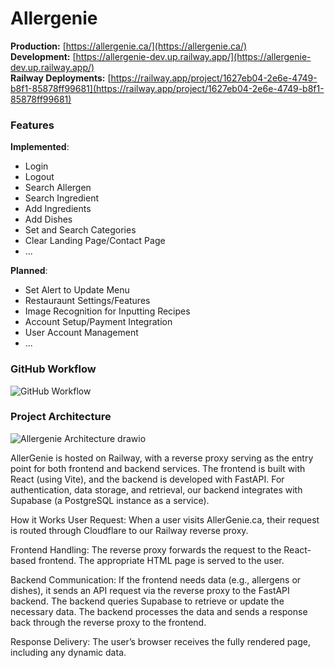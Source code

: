 # Allergenie
**Production:** [https://allergenie.ca/](https://allergenie.ca/)  
**Development:** [https://allergenie-dev.up.railway.app/](https://allergenie-dev.up.railway.app/)  
**Railway Deployments:** [https://railway.app/project/1627eb04-2e6e-4749-b8f1-85878ff99681](https://railway.app/project/1627eb04-2e6e-4749-b8f1-85878ff99681)

### Features
**Implemented**:
- Login
- Logout
- Search Allergen
- Search Ingredient
- Add Ingredients
- Add Dishes
- Set and Search Categories
- Clear Landing Page/Contact Page
- ...

**Planned**:
- Set Alert to Update Menu
- Restauraunt Settings/Features
- Image Recognition for Inputting Recipes
- Account Setup/Payment Integration
- User Account Management
- ...

### GitHub Workflow

![GitHub Workflow](https://github.com/user-attachments/assets/996b1a56-9e73-4328-93dc-6cc9c752d0b1)

### Project Architecture

![Allergenie Architecture drawio](https://github.com/user-attachments/assets/89d1e3e1-cd7f-4675-ac16-2a1f035803e4)

AllerGenie is hosted on Railway, with a reverse proxy serving as the entry point for both frontend and backend services. The frontend is built with React (using Vite), and the backend is developed with FastAPI. For authentication, data storage, and retrieval, our backend integrates with Supabase (a PostgreSQL instance as a service).

How it Works
User Request:
When a user visits AllerGenie.ca, their request is routed through Cloudflare to our Railway reverse proxy.

Frontend Handling:
The reverse proxy forwards the request to the React-based frontend. The appropriate HTML page is served to the user.

Backend Communication:
If the frontend needs data (e.g., allergens or dishes), it sends an API request via the reverse proxy to the FastAPI backend.
The backend queries Supabase to retrieve or update the necessary data.
The backend processes the data and sends a response back through the reverse proxy to the frontend.

Response Delivery:
The user’s browser receives the fully rendered page, including any dynamic data.
